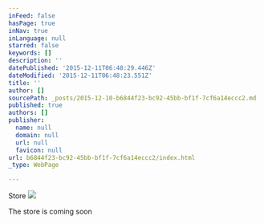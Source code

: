 ```yaml
---
inFeed: false
hasPage: true
inNav: true
inLanguage: null
starred: false
keywords: []
description: ''
datePublished: '2015-12-11T06:48:29.446Z'
dateModified: '2015-12-11T06:48:23.551Z'
title: ''
author: []
sourcePath: _posts/2015-12-10-b6844f23-bc92-45bb-bf1f-7cf6a14eccc2.md
published: true
authors: []
publisher:
  name: null
  domain: null
  url: null
  favicon: null
url: b6844f23-bc92-45bb-bf1f-7cf6a14eccc2/index.html
_type: WebPage

---
```

Store
![](https://the-grid-user-content.s3-us-west-2.amazonaws.com/0fb6ff12-c44b-417e-a04d-5f8b6d25fb23.jpg)

The store is coming soon
